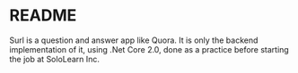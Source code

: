 # README #

Surl is a question and answer app like Quora. It is only the backend implementation of it, using .Net Core 2.0, done as a practice before starting the job at SoloLearn Inc.
